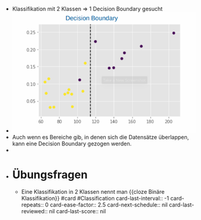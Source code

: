 - Klassifikation mit 2 Klassen => 1 Decision Boundary gesucht
- ![image.png](../assets/image_1647938017161_0.png)
- Auch wenn es Bereiche gib, in denen sich die Datensätze überlappen, kann eine Decision Boundary gezogen werden.
-
- # Übungsfragen
	- Eine Klassifikation in 2 Klassen nennt man {{cloze Binäre Klassifikation}} #card #Classification
	  card-last-interval:: -1
	  card-repeats:: 0
	  card-ease-factor:: 2.5
	  card-next-schedule:: nil
	  card-last-reviewed:: nil
	  card-last-score:: nil